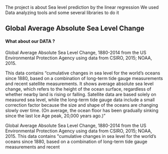The project is about Sea level prediction by the linear regression
We used Data analyzing tools and some several libraries to do it

<h2>Global Average Absolute Sea Level Change</h2>
<h4>What about our DATA ? </h4>
<div>Global Average Absolute Sea Level Change, 1880-2014 from the US Environmental Protection Agency using data from CSIRO, 2015; NOAA, 2015.

This data contains “cumulative changes in sea level for the world’s oceans since 1880,
based on a combination of long-term tide gauge measurements and recent satellite measurements.
It shows average absolute sea level change, which refers to the height of the ocean surface, regardless of whether nearby land is rising or falling.
Satellite data are based solely on measured sea level,
while the long-term tide gauge data include a small correction factor because the size and shape of the oceans are changing slowly over time.
(On average, the ocean floor has been gradually sinking since the last Ice Age peak, 20,000 years ago.)”

Global Average Absolute Sea Level Change, 1880-2014 from the US Environmental Protection Agency using data from CSIRO, 2015;
NOAA, 2015. This data contains "cumulative changes in sea level for the world’s oceans since 1880,
based on a combination of long-term tide gauge measurements and recent</div>
